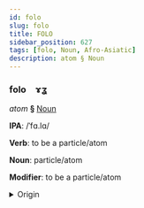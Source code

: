 ```yaml
---
id: folo
slug: folo
title: FOLO
sidebar_position: 627
tags: [folo, Noun, Afro-Asiatic]
description: atom § Noun
---
```


### folo&emsp;<span kind="abugida">ɤʓ</span>

*atom* **§** [Noun](../../tags/Noun)

**IPA**: /ˈfɑ.lɑ/

**Verb**: to be a particle/atom

**Noun**: particle/atom

**Modifier**: to be a particle/atom

<details>
    <summary>Origin</summary>
    Arabic ذَرَّة ḏarra /ðar.ra/<br/>
    <em>Afro-Asiatic Language Family</em>
</details>